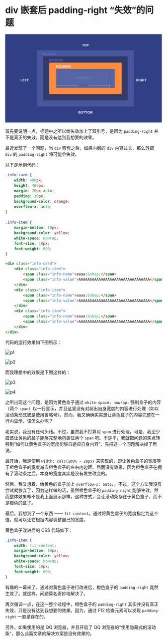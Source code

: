 # div 嵌套后 padding-right “失效”的问题

![padding](https://raw.githubusercontent.com/FantasticAiming/FantasticAiming.github.io/main/Img/202306142228408.png)

首先要说明一点，标题中之所以给失效加上了双引号，是因为 `padding-right` 并不是真正的失效，而是没有达到我想要的效果。

最近发现了一个问题，当 `div` 嵌套之后，如果内层的 `div` 内容过长，那么外部 `div` 的 `padding-right` 将可能会失效。

以下是示例代码：

``` css
.info-card {
    width: 400px;
    height: 400px;
    margin: 20px auto;
    padding: 10px;
    background-color: orange;
    overflow-x: auto;
}

.info-item {
    margin-bottom: 10px;
    background-color: yellow;
    white-space: nowrap;
    font-size: 18px;
    font-weight: 600;
}
```

``` html
<div class="info-card">
    <div class="info-item">
        <span class="info-name">aaaa:&nbsp;</span>
        <span class="info-value">AAAAAAAAAAAAAAAAAAAAAAAAAAAAAAAA</span>
    </div>
    <div class="info-item">
        <span class="info-name">aaaa:&nbsp;</span>
        <span class="info-value">AAAAAAAAAAAAAAAAAAAAAAAAAAAAAAAA</span>
    </div>
    <div class="info-item">
        <span class="info-name">aaaa:&nbsp;</span>
        <span class="info-value">AAAAAAAAAAAAAAAAAAAAAAAAAAAAAAAA</span>
    </div>
</div>
```

代码的运行效果如下图所示：

![p1](https://raw.githubusercontent.com/FantasticAiming/ITBlog/main/Img/202306122133480.png)

![p2](https://raw.githubusercontent.com/FantasticAiming/ITBlog/main/Img/202306122133007.png)

而我理想中的效果是下图这样的：

![p3](https://raw.githubusercontent.com/FantasticAiming/ITBlog/main/Img/202306122133366.png)

![p4](https://raw.githubusercontent.com/FantasticAiming/ITBlog/main/Img/202306122133970.png)

之所出现这个问题，是因为黄色盒子通过 `white-space: nowrap;` 强制盒子的内容（两个 `span`）以一行显示，并且这里没有对超出自身宽度的内容进行处理（如以滚动条形式或是使用省略号）。然而，我又确确实实想让黄色盒子的内容完整在一行内显示，该怎么办呢？

老实说，我没有任何头绪。不过，虽然我不打算对 `span` 进行处理，可是，我至少应该让黄色的盒子能够完整地包裹住两个 `span` 吧。于是乎，我就把问题的焦点转移到“如何让黄色盒子的宽度能够自适应自身内容”，先把这一个问题解决掉了再说。

最开始，我是使用 `width: calc(100% - 20px)` 来实现的，即让黄色盒子的宽度等于橙色盒子的宽度减去橙色盒子的左右内边距。然而没有效果，因为橙色盒子在拥有了滚动条之后，本身的宽度其实是没有发生改变的。

然后，我又想着，给黄色的盒子加上 `overflow-x: auto;`。不过，这个方法我没有尝试就放弃了，因为这样做的话，虽然橙色盒子的 `padding-right` 能够生效，然而整体效果却不是我上面展示那样。这种方式，会让滚动条存在于黄色盒子，而不是橙色的盒子。

最后，我想到了一个东西 —— `fit-content`。通过将黄色盒子的宽度指定为这个值，就可以让它根据内容调整自己的宽度。

黄色盒子改进后的 CSS 代码如下：

``` css
.info-item {
    width: fit-content;
    margin-bottom: 10px;
    background-color: yellow;
    white-space: nowrap;
    font-size: 18px;
    font-weight: 600;
}
```

有趣的一幕来了，通过对黄色盒子进行改进后，橙色盒子的 `padding-right` 竟然生效了。就这样，问题莫名奇妙地解决了。

再次强调一点，在这一整个过程中，橙色盒子的 `padding-right` 其实并没有真正失效，只是没有达到我想要的效果。因为，通过 F12 检查元素可以发现 `padding-right` 一直是存在的。

另外，如果使用的是 QQ 浏览器，并且开启了 QQ 浏览器的“使用隐藏式的滚动条”，那么此篇文章的解决方案是没有效果的。
